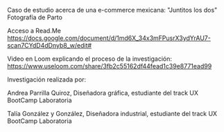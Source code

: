 Caso de estudio acerca de una e-commerce mexicana: "Juntitos los dos" Fotografía de Parto

Acceso a Read.Me
https://docs.google.com/document/d/1md6X_34x3mFPusrX3ydYrAU7-scan7CYdD4dDnyb8_w/edit#

Video en Loom explicando el proceso de la investigación:
https://www.useloom.com/share/3fb2c55162df44fead1c39e8771ead99

Investigación realizada por:

Andrea Parrilla Quiroz, Diseñadora gráfica, estudiante del track UX BootCamp Laboratoria

Talía González y González, Diseñadora industrial, estudiante del track UX BootCamp Laboratoria
